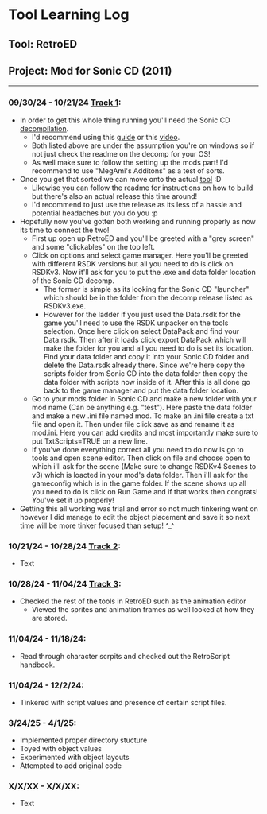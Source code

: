<base target="_blank">

# Tool Learning Log

## Tool: **RetroED**

## Project: **Mod** for Sonic CD (2011)

---

### 09/30/24 - 10/21/24 [Track 1](https://www.youtube.com/watch?v=kAHNlAAuV8E):
* In order to get this whole thing running you'll need the Sonic CD [decompilation](https://github.com/RSDKModding/RSDKv3-Decompilation).
  * I'd recommend using this [guide](https://gamebanana.com/tuts/14111) or this [video](https://www.youtube.com/watch?v=CO7GpbWuzDI).
  * Both listed above are under the assumption you're on windows so if not just check the readme on the decomp for your OS!
  * As well make sure to follow the setting up the mods part! I'd recommend to use "MegAmi's Additons" as a test of sorts.
* Once you get that sorted we can move onto the actual [tool](https://github.com/RSDKModding/RetroED) :D
  * Likewise you can follow the readme for instructions on how to build but there's also an actual release this time around!
  * I'd recommend to just use the release as its less of a hassle and potential headaches but you do you :p
* Hopefully now you've gotten both working and running properly as now its time to connect the two!
  * First up open up RetroED and you'll be greeted with a "grey screen" and some "clickables" on the top left.
  * Click on options and select game manager. Here you'll be greeted with different RSDK versions but all you need to do is click on RSDKv3. Now it'll ask for you to put the .exe and data folder location of the Sonic CD decomp.
    * The former is simple as its looking for the Sonic CD "launcher" which should be in the folder from the decomp release listed as RSDKv3.exe.
    * However for the ladder if you just used the Data.rsdk for the game you'll need to use the RSDK unpacker on the tools selection. Once here click on select DataPack and find your Data.rsdk. Then after it loads click export DataPack which will make the folder for you and all you need to do is set its location. Find your data folder and copy it into your Sonic CD folder and delete the Data.rsdk already there. Since we're here copy the scripts folder from Sonic CD into the data folder then copy the data folder with scripts now inside of it. After this is all done go back to the game manager and put the data folder location.
  * Go to your mods folder in Sonic CD and make a new folder with your mod name (Can be anything e.g. "test"). Here paste the data folder and make a new .ini file named mod. To make an .ini file create a txt file and open it. Then under file click save as and rename it as mod.ini. Here you can add credits and most importantly make sure to put TxtScripts=TRUE on a new line.
  * If you've done everything correct all you need to do now is go to tools and open scene editor. Then click on file and choose open to which i'll ask for the scene (Make sure to change RSDKv4 Scenes to v3) which is loacted in your mod's data folder. Then i'll ask for the gameconfig which is in the game folder. If the scene shows up all you need to do is click on Run Game and if that works then congrats! You've set it up properly!
* Getting this all working was trial and error so not much tinkering went on however I did manage to edit the object placement and save it so next time will be more tinker focused than setup! ^_^

### 10/21/24 - 10/28/24 [Track 2](https://www.youtube.com/watch?v=r_lxs_TdYU0):
* Text

### 10/28/24 - 11/04/24 [Track 3](https://www.youtube.com/watch?v=taQYqIg7pRg):
* Checked the rest of the tools in RetroED such as the animation editor
  *  Viewed the sprites and animation frames as well looked at how they are stored.

### 11/04/24 - 11/18/24:
* Read through character scrpits and checked out the RetroScript handbook. 

### 11/04/24 - 12/2/24:
* Tinkered with script values and presence of certain script files.

### 3/24/25 - 4/1/25:
* Implemented proper directory stucture
* Toyed with object values
* Experimented with object layouts
* Attempted to add original code

### X/X/XX - X/X/XX:
* Text


<!-- 
* Links you used today (websites, videos, etc)
* Things you tried, progress you made, etc
* Challenges, a-ha moments, etc
* Questions you still have
* What you're going to try next
-->
